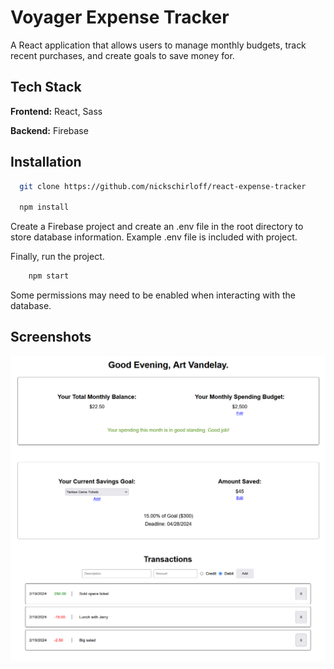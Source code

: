 
# Voyager Expense Tracker

A React application that allows users to manage monthly budgets, track recent purchases, and create goals to save money for.

## Tech Stack

**Frontend:** React, Sass

**Backend:** Firebase


## Installation

```bash
  git clone https://github.com/nickschirloff/react-expense-tracker
  
  npm install
```

Create a Firebase project and create an .env file in the root directory to store database information. Example .env file is included with project.

Finally, run the project.
```bash
    npm start
```

Some permissions may need to be enabled when interacting with the database.
## Screenshots

<img src="https://github.com/nickschirloff/react-expense-tracker/blob/main/git-images/voyager-img-1.png" alt="" align="left" width="650">
<br clear="left">

<img src="https://github.com/nickschirloff/react-expense-tracker/blob/main/git-images/voyager-img-2.png" alt="" align="left" width="650">
<br clear="left">

